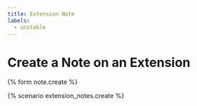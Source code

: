 ```yaml
---
title: Extension Note
labels:
  - unstable
---
```


# Create a Note on an Extension

{% form note.create %}

{% scenario extension_notes.create %}
